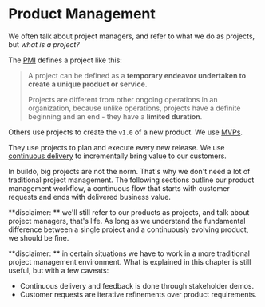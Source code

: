 # Product Management

We often talk about project managers, and refer to what we do as projects, but _what is a project?_

The [PMI](http://www.pmi.org/) defines a project like this:

> A project can be defined as a **temporary endeavor undertaken to create a unique product or service.**
>
> Projects are different from other ongoing operations in an organization, because unlike operations, projects have a definite beginning and an end - they have a **limited duration**.

Others use projects to create the `v1.0` of a new product. We use [MVPs](https://en.wikipedia.org/wiki/Minimum_viable_product).

They use projects to plan and execute every new release. We use [continuous delivery](http://martinfowler.com/bliki/ContinuousDelivery.html) to incrementally bring value to our customers.

In buildo, big projects are not the norm. That's why we don't need a lot of traditional project management. The following sections outline our product management workflow, a continuous flow that starts with customer requests and ends with delivered business value.

**disclaimer: ** we'll still refer to our products as projects, and talk about project managers, that's life. As long as we understand the fundamental difference between a single project and a continuously evolving product, we should be fine.

**disclaimer: ** in certain situations we have to work in a more traditional project management environment. What is explained in this chapter is still useful, but with a few caveats:

* Continuous delivery and feedback is done through stakeholder demos.
* Customer requests are iterative refinements over product requirements.



